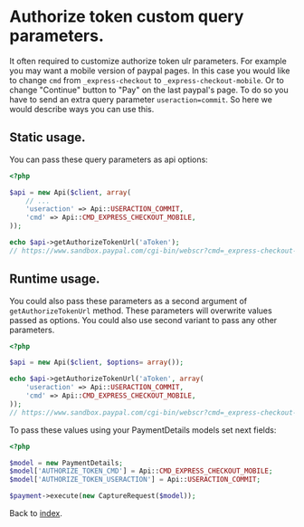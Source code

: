 # Authorize token custom query parameters.

It often required to customize authorize token ulr parameters.
For example you may want a mobile version of paypal pages.
In this case you would like to change `cmd` from `_express-checkout` to `_express-checkout-mobile`.
Or to change "Continue" button to "Pay" on the last paypal's page. To do so you have to send an extra query parameter `useraction=commit`.
So here we would describe ways you can use this.

## Static usage.

You can pass these query parameters as api options:

```php
<?php

$api = new Api($client, array(
    // ...
    'useraction' => Api::USERACTION_COMMIT,
    'cmd' => Api::CMD_EXPRESS_CHECKOUT_MOBILE,
));

echo $api->getAuthorizeTokenUrl('aToken');
// https://www.sandbox.paypal.com/cgi-bin/webscr?cmd=_express-checkout-mobile&useraction=commit&token=aToken
```

## Runtime usage.

You could also pass these parameters as a second argument of `getAuthorizeTokenUrl` method.
These parameters will overwrite values passed as options.
You could also use second variant to pass any other parameters.

```php
<?php

$api = new Api($client, $options= array());

echo $api->getAuthorizeTokenUrl('aToken', array(
    'useraction' => Api::USERACTION_COMMIT,
    'cmd' => Api::CMD_EXPRESS_CHECKOUT_MOBILE,
));
// https://www.sandbox.paypal.com/cgi-bin/webscr?cmd=_express-checkout-mobile&token=aToken
```

To pass these values using your PaymentDetails models set next fields:

```php
<?php

$model = new PaymentDetails;
$model['AUTHORIZE_TOKEN_CMD'] = Api::CMD_EXPRESS_CHECKOUT_MOBILE;
$model['AUTHORIZE_TOKEN_USERACTION'] = Api::USERACTION_COMMIT;

$payment->execute(new CaptureRequest($model));
```

Back to [index](index.md).